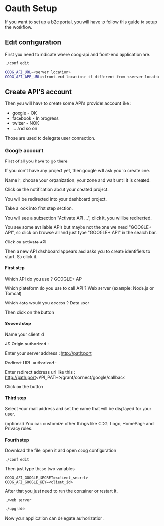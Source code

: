 # Oauth Setup

If you want to set up a b2c portal, you will have to follow this guide
to setup the workflow.

## Edit configuration

First you need to indicate where coog-api and front-end application are.

``` bash
./conf edit
```

``` bash
COOG_API_URL=<server location>
COOG_API_APP_URL=<front-end location> if different from <server location>/web/
```

## Create API'S account

Then you will have to create some API's provider account like :

-   google - OK
-   facebook - In progress
-   twitter - NOK
-   ... and so on

Those are used to delegate user connection.

### Google account

First of all you have to go [there](https://console.developers.google.com)

If you don't have any project yet, then google will ask you to create one.

Name it, choose your organization, your zone and wait until it is created.

Click on the notification about your created project.

You will be redirected into your dashboard project.

Take a look into first step section.

You will see a subsection "Activate API ...", click it, you will be redirected.

You see some available APIs but maybe not the one we need "GOOGLE+ API",
so click on browse all and just type "GOOGLE+ API" in the search bar.

Click on activate API

Then a new API dashboard appears and asks you to create identifiers to start. So click it.

#### First step

Which API do you use ?
GOOGLE+ API

Which plateform do you use to call API ?
Web server (example: Node.js or Tomcat)

Which data would you access ?
Data user

Then click on the button

#### Second step

Name your client id

JS Origin authorized :

Enter your server address : <http://path:port>

Redirect URL authorized :

Enter redirect address url like this : <http://path:port><API_PATH>/grant/connect/google/callback

Click on the button

#### Third step

Select your mail address and set the name that will be displayed for your user.

(optional) You can customize other things like CCG, Logo, HomePage and Privacy rules.

#### Fourth step

Download the file, open it and open coog configuration

``` bash
./conf edit
```

Then just type those two variables

```
COOG_API_GOOGLE_SECRET=<client_secret>
COOG_API_GOOGLE_KEY=<client_id>
```

After that you just need to run the container or restart it.

``` bash
./web server

./upgrade
```

Now your application can delegate authorization.
